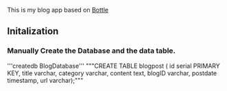 This is my blog app based on [Bottle](http://bottlepy.org/)

## Initalization

### Manually Create the Database and the data table.
'''createdb BlogDatabase'''
"""CREATE TABLE blogpost (
            id serial PRIMARY KEY,
            title varchar,
            category varchar,
            content text,
            blogID varchar,
            postdate timestamp,
            url varchar);"""
